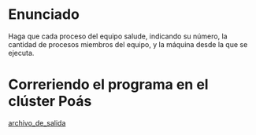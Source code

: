 # Enunciado 
Haga que cada proceso del equipo salude, indicando su número, la cantidad de procesos miembros del equipo, y la máquina desde la que se ejecuta.

# Correriendo el programa en el clúster Poás
[archivo_de_salida](../hello/job.2026.out)